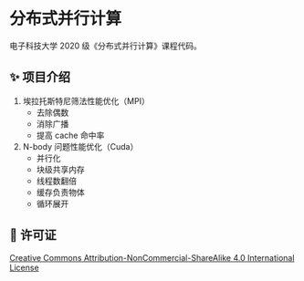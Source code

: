 # 分布式并行计算

电子科技大学 2020 级《分布式并行计算》课程代码。

## ✨ 项目介绍

1. 埃拉托斯特尼筛法性能优化（MPI）
    - 去除偶数
    - 消除广播
    - 提高 cache 命中率
2. N-body 问题性能优化（Cuda）
    - 并行化
    - 块级共享内存
    - 线程数翻倍
    - 缓存负责物体
    - 循环展开

## 📄 许可证

[Creative Commons Attribution-NonCommercial-ShareAlike 4.0 International License](https://creativecommons.org/licenses/by-nc-sa/4.0/)
